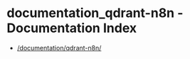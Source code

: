# documentation_qdrant-n8n - Documentation Index

- [/documentation/qdrant-n8n/](./_documentation_qdrant-n8n_.md)
